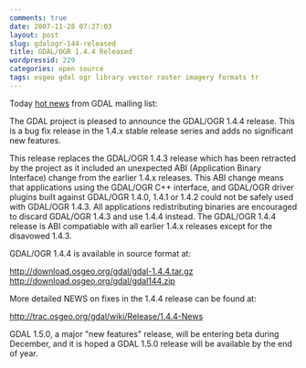 ```yaml
---
comments: true
date: 2007-11-28 07:27:03
layout: post
slug: gdalogr-144-released
title: GDAL/OGR 1.4.4 Released
wordpressid: 229
categories: open source
tags: osgeo gdal ogr library vector raster imagery formats tr
---
```


Today [hot news](http://lists.osgeo.org/pipermail/gdal-dev/2007-November/015054.html) from GDAL mailing list:  



> 
The GDAL project is pleased to announce the GDAL/OGR 1.4.4 release.
This is a bug fix release in the 1.4.x stable release series and
adds no significant new features.

This release replaces the GDAL/OGR 1.4.3 release which has been retracted
by the project as it included an unexpected ABI (Application Binary
Interface) change from the earlier 1.4.x releases.  This ABI change means
that applications using the GDAL/OGR C++ interface, and GDAL/OGR driver
plugins built against GDAL/OGR 1.4.0, 1.4.1 or 1.4.2 could not be safely
used with GDAL/OGR 1.4.3.  All applications redistributing binaries are
encouraged to discard GDAL/OGR 1.4.3 and use 1.4.4 instead.  The GDAL/OGR
1.4.4 release is ABI compatiable with all earlier 1.4.x releases except
for the disavowed 1.4.3.

GDAL/OGR 1.4.4 is available in source format at:

  http://download.osgeo.org/gdal/gdal-1.4.4.tar.gz
  http://download.osgeo.org/gdal/gdal144.zip

More detailed NEWS on fixes in the 1.4.4 release can be found at:

  http://trac.osgeo.org/gdal/wiki/Release/1.4.4-News

GDAL 1.5.0, a major "new features" release, will be entering beta during
December, and it is hoped a GDAL 1.5.0 release will be available by the end
of year.



